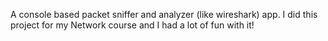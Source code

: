 A console based packet sniffer and analyzer (like wireshark) app.
I did this project for my Network course and I had a lot of fun with it!
